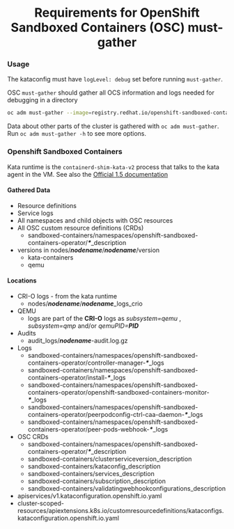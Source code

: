 # <center>Requirements for OpenShift Sandboxed Containers (OSC) must-gather</center>


### Usage
The kataconfig must have `logLevel: debug` set before running `must-gather`.

OSC `must-gather` should gather all OCS information and logs needed for debugging in a directory
```sh
oc adm must-gather --image=registry.redhat.io/openshift-sandboxed-containers/osc-must-gather-rhel9:latest
```
Data about other parts of the cluster is gathered with `oc adm must-gather`. Run `oc adm must-gather -h` to see more options.

### Openshift Sandboxed Containers
Kata runtime is the `containerd-shim-kata-v2` process that talks to the kata agent in the VM.
See also the [Official 1.5 documentation](https://access.redhat.com/documentation/en-us/openshift_sandboxed_containers/1.5/html-single/openshift_sandboxed_containers_user_guide/index#troubleshooting-sandboxed-containers)

#### Gathered Data
- Resource definitions
- Service logs
- All namespaces and child objects with OSC resources
- All OSC custom resource definitions (CRDs)
  - sandboxed-containers/namespaces/openshift-sandboxed-containers-operator/**_*_**\_description
- versions in nodes/**_nodename_**/**_nodename_**/version
  - kata-containers
  - qemu


#### Locations
- CRI-O logs - from the kata runtime
  - nodes/**_nodename_**/**_nodename_**\_logs\_crio
- QEMU
  - logs are part of the **CRI-O** logs as _subsystem=qemu_ , _subsystem=qmp_ and/or _qemuPID=**PID**_
- Audits
  - audit_logs/**_nodename_**-audit.log.gz
- Logs
  - sandboxed-containers/namespaces/openshift-sandboxed-containers-operator/controller-manager-**_*_**\_logs
  - sandboxed-containers/namespaces/openshift-sandboxed-containers-operator/install-**_*_**\_logs
  - sandboxed-containers/namespaces/openshift-sandboxed-containers-operator/openshift-sandboxed-containers-monitor-**_*_**\_logs
  - sandboxed-containers/namespaces/openshift-sandboxed-containers-operator/peerpodconfig-ctrl-caa-daemon-**_*_**\_logs
  - sandboxed-containers/namespaces/openshift-sandboxed-containers-operator/peer-pods-webhook-**_*_**\_logs
-  OSC CRDs
    -  sandboxed-containers/namespaces/openshift-sandboxed-containers-operator/**_*_**\_description
   - sandboxed-containers/clusterserviceversion_description
   - sandboxed-containers/kataconfig_description
    - sandboxed-containers/services_description
    - sandboxed-containers/subscription_description
    -   sandboxed-containers/validatingwebhookconfigurations_description
- apiservices/v1.kataconfiguration.openshift.io.yaml
- cluster-scoped-resources/apiextensions.k8s.io/customresourcedefinitions/kataconfigs.kataconfiguration.openshift.io.yaml


